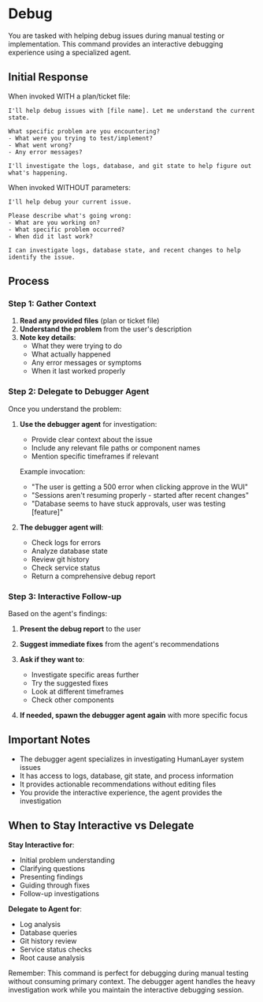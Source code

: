 # Debug

You are tasked with helping debug issues during manual testing or implementation. This command provides an interactive debugging experience using a specialized agent.

## Initial Response

When invoked WITH a plan/ticket file:
```
I'll help debug issues with [file name]. Let me understand the current state.

What specific problem are you encountering?
- What were you trying to test/implement?
- What went wrong?
- Any error messages?

I'll investigate the logs, database, and git state to help figure out what's happening.
```

When invoked WITHOUT parameters:
```
I'll help debug your current issue.

Please describe what's going wrong:
- What are you working on?
- What specific problem occurred?
- When did it last work?

I can investigate logs, database state, and recent changes to help identify the issue.
```

## Process

### Step 1: Gather Context

1. **Read any provided files** (plan or ticket file)
2. **Understand the problem** from the user's description
3. **Note key details**:
   - What they were trying to do
   - What actually happened
   - Any error messages or symptoms
   - When it last worked properly

### Step 2: Delegate to Debugger Agent

Once you understand the problem:

1. **Use the debugger agent** for investigation:
   - Provide clear context about the issue
   - Include any relevant file paths or component names
   - Mention specific timeframes if relevant

   Example invocation:
   - "The user is getting a 500 error when clicking approve in the WUI"
   - "Sessions aren't resuming properly - started after recent changes"
   - "Database seems to have stuck approvals, user was testing [feature]"

2. **The debugger agent will**:
   - Check logs for errors
   - Analyze database state
   - Review git history
   - Check service status
   - Return a comprehensive debug report

### Step 3: Interactive Follow-up

Based on the agent's findings:

1. **Present the debug report** to the user
2. **Suggest immediate fixes** from the agent's recommendations
3. **Ask if they want to**:
   - Investigate specific areas further
   - Try the suggested fixes
   - Look at different timeframes
   - Check other components

4. **If needed, spawn the debugger agent again** with more specific focus

## Important Notes

- The debugger agent specializes in investigating HumanLayer system issues
- It has access to logs, database, git state, and process information
- It provides actionable recommendations without editing files
- You provide the interactive experience, the agent provides the investigation

## When to Stay Interactive vs Delegate

**Stay Interactive for**:
- Initial problem understanding
- Clarifying questions
- Presenting findings
- Guiding through fixes
- Follow-up investigations

**Delegate to Agent for**:
- Log analysis
- Database queries
- Git history review
- Service status checks
- Root cause analysis

Remember: This command is perfect for debugging during manual testing without consuming primary context. The debugger agent handles the heavy investigation work while you maintain the interactive debugging session.
